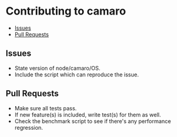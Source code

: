 # Contributing to camaro

* [Issues](#issues)
* [Pull Requests](#pull-requests)

## Issues

* State version of node/camaro/OS.
* Include the script which can reproduce the issue.

## Pull Requests

* Make sure all tests pass.
* If new feature(s) is included, write test(s) for them as well.
* Check the benchmark script to see if there's any performance regression.
